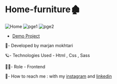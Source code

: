 # Home-furniture🏚️
![Home](https://github.com/marjanmokhtari/Home-furniture/assets/143844652/27c3c941-f370-4f29-81f6-40f1717713a5)
![pge1](https://github.com/marjanmokhtari/Home-furniture/assets/143844652/5be3a9ce-911f-41ed-8f83-089d222cead2)
![pge2](https://github.com/marjanmokhtari/Home-furniture/assets/143844652/119f5302-9a1b-4e90-bc9b-ba370922d617)

- [Demo Project](https://marjanmokhtari.github.io/Home-furniture/)
  
🐞- Developed by marjan mokhtari

🪐- Technologies Used - Html , Css , Sass

👩‍💻- Role - Frontend

📲- How to reach me : with my [instagram](https://www.instagram.com/marjanmokhtari.web) and [linkedin](https://www.linkedin.com/in/marjanmokhtari)
